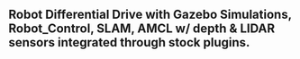 ## Robot Differential Drive with Gazebo Simulations, Robot_Control, SLAM, AMCL w/ depth & LIDAR sensors integrated through stock plugins.
